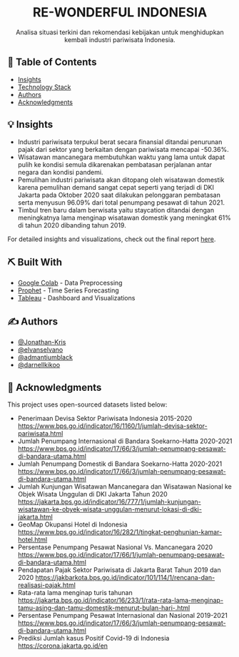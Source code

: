 <h1 align="center">RE-WONDERFUL INDONESIA</h1>
<p align="center"> Analisa situasi terkini dan rekomendasi kebijakan untuk menghidupkan kembali industri pariwisata Indonesia.</p>

## 📝 Table of Contents
- [Insights](#idea)
- [Technology Stack](#tech_stack)
- [Authors](#authors)
- [Acknowledgments](#acknowledgments)

## 💡 Insights <a name = "idea"></a>
- Industri pariwisata terpukul berat secara finansial ditandai penurunan pajak dari sektor yang berkaitan dengan pariwisata mencapai -50.36%.
- Wisatawan mancanegara membutuhkan waktu yang lama untuk dapat pulih ke kondisi semula dikarenakan pembatasan perjalanan antar negara dan kondisi pandemi.
- Pemulihan industri pariwisata akan ditopang oleh wisatawan domestik karena pemulihan demand sangat cepat seperti yang terjadi di DKI Jakarta pada Oktober 2020 saat dilakukan pelonggaran pembatasan serta menyusun 96.09% dari total penumpang pesawat di tahun 2021.
- Timbul tren baru dalam berwisata yaitu staycation ditandai dengan meningkatnya lama menginap wisatawan domestik yang meningkat 61% di tahun 2020 dibanding tahun 2019.

For detailed insights and visualizations, check out the final report [here](https://github.com/elvanselvano/cybertrend-datathon/blob/main/deliverables/LinearRegression_PH.pptx).



## ⛏️ Built With <a name = "tech_stack"></a>
- [Google Colab](https://colab.research.google.com/) - Data Preprocessing
- [Prophet](https://facebook.github.io/prophet/) - Time Series Forecasting
- [Tableau](https://www.tableau.com/) - Dashboard and Visualizations

## ✍️ Authors <a name = "authors"></a>
- [@Jonathan-Kris](https://github.com/Jonathan-Kris) 
- [@elvanselvano](https://github.com/elvanselvano) 
- [@admantiumblack](https://github.com/admantiumblack) 
- [@darnellkikoo](https://github.com/darnellkikoo) 

## 🎉 Acknowledgments <a name = "acknowledgments"></a>
This project uses open-sourced datasets listed below:
- Penerimaan Devisa Sektor Pariwisata Indonesia 2015-2020
https://www.bps.go.id/indicator/16/1160/1/jumlah-devisa-sektor-pariwisata.html 
- Jumlah Penumpang Internasional di Bandara Soekarno-Hatta 2020-2021
https://www.bps.go.id/indicator/17/66/3/jumlah-penumpang-pesawat-di-bandara-utama.html  
- Jumlah Penumpang Domestik di Bandara Soekarno-Hatta 2020-2021
https://www.bps.go.id/indicator/17/66/3/jumlah-penumpang-pesawat-di-bandara-utama.html 
- Jumlah Kunjungan Wisatawan Mancanegara dan Wisatawan Nasional ke Objek Wisata Unggulan di DKI Jakarta Tahun 2020
https://jakarta.bps.go.id/indicator/16/777/1/jumlah-kunjungan-wisatawan-ke-obyek-wisata-unggulan-menurut-lokasi-di-dki-jakarta.html
- GeoMap Okupansi Hotel di Indonesia
https://www.bps.go.id/indicator/16/282/1/tingkat-penghunian-kamar-hotel.html
- Persentase Penumpang Pesawat Nasional Vs. Mancanegara 2020
https://www.bps.go.id/indicator/17/66/1/jumlah-penumpang-pesawat-di-bandara-utama.html
- Pendapatan Pajak Sektor Pariwisata di Jakarta Barat Tahun 2019 dan 2020
https://jakbarkota.bps.go.id/indicator/101/114/1/rencana-dan-realisasi-pajak.html
- Rata-rata lama menginap turis tahunan
https://jakarta.bps.go.id/indicator/16/233/1/rata-rata-lama-menginap-tamu-asing-dan-tamu-domestik-menurut-bulan-hari-.html
- Persentase Penumpang Pesawat Internasional dan Nasional 2019-2021
https://www.bps.go.id/indicator/17/66/3/jumlah-penumpang-pesawat-di-bandara-utama.html
- Prediksi Jumlah kasus Positif Covid-19 di Indonesia
https://corona.jakarta.go.id/en

